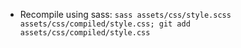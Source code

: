 - Recompile using sass:  `sass assets/css/style.scss assets/css/compiled/style.css; git add assets/css/compiled/style.css`
